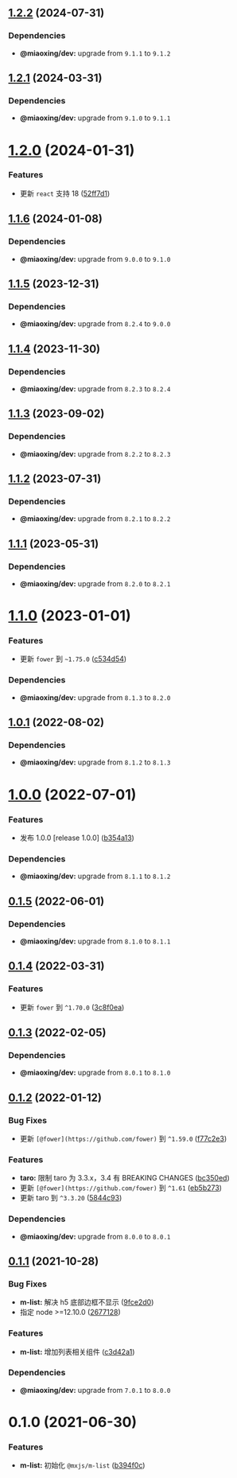 ## [1.2.2](https://github.com/miaoxing/mxjs-m-list/compare/v1.2.1...v1.2.2) (2024-07-31)





### Dependencies

* **@miaoxing/dev:** upgrade from `9.1.1` to `9.1.2`

## [1.2.1](https://github.com/miaoxing/mxjs-m-list/compare/v1.2.0...v1.2.1) (2024-03-31)





### Dependencies

* **@miaoxing/dev:** upgrade from `9.1.0` to `9.1.1`

# [1.2.0](https://github.com/miaoxing/mxjs-m-list/compare/v1.1.6...v1.2.0) (2024-01-31)


### Features

* 更新 `react` 支持 18 ([52ff7d1](https://github.com/miaoxing/mxjs-m-list/commit/52ff7d183c406fc2072133208f029475eb2e7fd7))

## [1.1.6](https://github.com/miaoxing/mxjs-m-list/compare/v1.1.5...v1.1.6) (2024-01-08)





### Dependencies

* **@miaoxing/dev:** upgrade from `9.0.0` to `9.1.0`

## [1.1.5](https://github.com/miaoxing/mxjs-m-list/compare/v1.1.4...v1.1.5) (2023-12-31)





### Dependencies

* **@miaoxing/dev:** upgrade from `8.2.4` to `9.0.0`

## [1.1.4](https://github.com/miaoxing/mxjs-m-list/compare/v1.1.3...v1.1.4) (2023-11-30)





### Dependencies

* **@miaoxing/dev:** upgrade from `8.2.3` to `8.2.4`

## [1.1.3](https://github.com/miaoxing/mxjs-m-list/compare/v1.1.2...v1.1.3) (2023-09-02)





### Dependencies

* **@miaoxing/dev:** upgrade from `8.2.2` to `8.2.3`

## [1.1.2](https://github.com/miaoxing/mxjs-m-list/compare/v1.1.1...v1.1.2) (2023-07-31)





### Dependencies

* **@miaoxing/dev:** upgrade from `8.2.1` to `8.2.2`

## [1.1.1](https://github.com/miaoxing/mxjs-m-list/compare/v1.1.0...v1.1.1) (2023-05-31)





### Dependencies

* **@miaoxing/dev:** upgrade from `8.2.0` to `8.2.1`

# [1.1.0](https://github.com/miaoxing/mxjs-m-list/compare/v1.0.1...v1.1.0) (2023-01-01)


### Features

* 更新 `fower` 到 `~1.75.0` ([c534d54](https://github.com/miaoxing/mxjs-m-list/commit/c534d54e31c05f4813e5846a1f1543aba2405b20))





### Dependencies

* **@miaoxing/dev:** upgrade from `8.1.3` to `8.2.0`

## [1.0.1](https://github.com/miaoxing/mxjs-m-list/compare/v1.0.0...v1.0.1) (2022-08-02)





### Dependencies

* **@miaoxing/dev:** upgrade from `8.1.2` to `8.1.3`

# [1.0.0](https://github.com/miaoxing/mxjs-m-list/compare/v0.1.5...v1.0.0) (2022-07-01)


### Features

* 发布 1.0.0 [release 1.0.0] ([b354a13](https://github.com/miaoxing/mxjs-m-list/commit/b354a13d606fee6f4b185fd2ab011323b3f89384))





### Dependencies

* **@miaoxing/dev:** upgrade from `8.1.1` to `8.1.2`

## [0.1.5](https://github.com/miaoxing/mxjs-m-list/compare/v0.1.4...v0.1.5) (2022-06-01)





### Dependencies

* **@miaoxing/dev:** upgrade from `8.1.0` to `8.1.1`

## [0.1.4](https://github.com/miaoxing/mxjs-m-list/compare/v0.1.3...v0.1.4) (2022-03-31)


### Features

* 更新 `fower` 到 `^1.70.0` ([3c8f0ea](https://github.com/miaoxing/mxjs-m-list/commit/3c8f0eab1ce19f91bf7e8c1b31cbb0dad75ff857))

## [0.1.3](https://github.com/miaoxing/mxjs-m-list/compare/v0.1.2...v0.1.3) (2022-02-05)





### Dependencies

* **@miaoxing/dev:** upgrade from `8.0.1` to `8.1.0`

## [0.1.2](https://github.com/miaoxing/mxjs-m-list/compare/v0.1.1...v0.1.2) (2022-01-12)


### Bug Fixes

* 更新 `[@fower](https://github.com/fower)` 到 `^1.59.0` ([f77c2e3](https://github.com/miaoxing/mxjs-m-list/commit/f77c2e30b944d6012ed7ed8c4c33471e41bf5fa5))


### Features

* **taro:** 限制 taro 为 3.3.x，3.4 有 BREAKING CHANGES ([bc350ed](https://github.com/miaoxing/mxjs-m-list/commit/bc350edea07fd4a35366ce63f39af6f1b59bab73))
* 更新 `[@fower](https://github.com/fower)` 到 `^1.61` ([eb5b273](https://github.com/miaoxing/mxjs-m-list/commit/eb5b2734d7203c3754aaac8ecf0c4d11cb4b1bfe))
* 更新 taro 到 `^3.3.20` ([5844c93](https://github.com/miaoxing/mxjs-m-list/commit/5844c93a3733d982d01fe13988f152f1d5dc816c))





### Dependencies

* **@miaoxing/dev:** upgrade from `8.0.0` to `8.0.1`

## [0.1.1](https://github.com/miaoxing/mxjs-m-list/compare/v0.1.0...v0.1.1) (2021-10-28)


### Bug Fixes

* **m-list:** 解决 h5 底部边框不显示 ([9fce2d0](https://github.com/miaoxing/mxjs-m-list/commit/9fce2d0545d7f3af465cdbd0bbd6a5e50b849085))
* 指定 node >=12.10.0 ([2677128](https://github.com/miaoxing/mxjs-m-list/commit/26771287ea18b23736ba9d7028ac3bbbbea33c5e))


### Features

* **m-list:** 增加列表相关组件 ([c3d42a1](https://github.com/miaoxing/mxjs-m-list/commit/c3d42a13925bf726b67af1af70687a6e50d92f41))





### Dependencies

* **@miaoxing/dev:** upgrade from `7.0.1` to `8.0.0`

# 0.1.0 (2021-06-30)


### Features

* **m-list:** 初始化 `@mxjs/m-list` ([b394f0c](https://github.com/miaoxing/mxjs-m-list/commit/b394f0c1f2a0192eab7bde8efe796faa7d143126))
